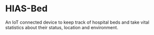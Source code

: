 # HIAS-Bed
An IoT connected device to keep track of hospital beds and take vital statistics about their status, location and environment.
